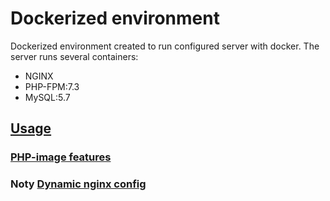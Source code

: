 # Dockerized environment

Dockerized environment created to run configured server with docker.
The server runs several containers:

* NGINX
* PHP-FPM:7.3
* MySQL:5.7

## [Usage](docs/usage.md)

### [PHP-image features](docs/php-features.md)

### Noty [Dynamic nginx config](docs/dynamic-nginx.md)